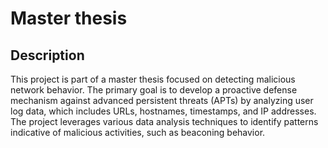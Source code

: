 # Master thesis

## Description

This project is part of a master thesis focused on detecting malicious network behavior. The primary goal is to develop a proactive defense mechanism against advanced persistent threats (APTs) by analyzing user log data, which includes URLs, hostnames, timestamps, and IP addresses. The project leverages various data analysis techniques to identify patterns indicative of malicious activities, such as beaconing behavior.
